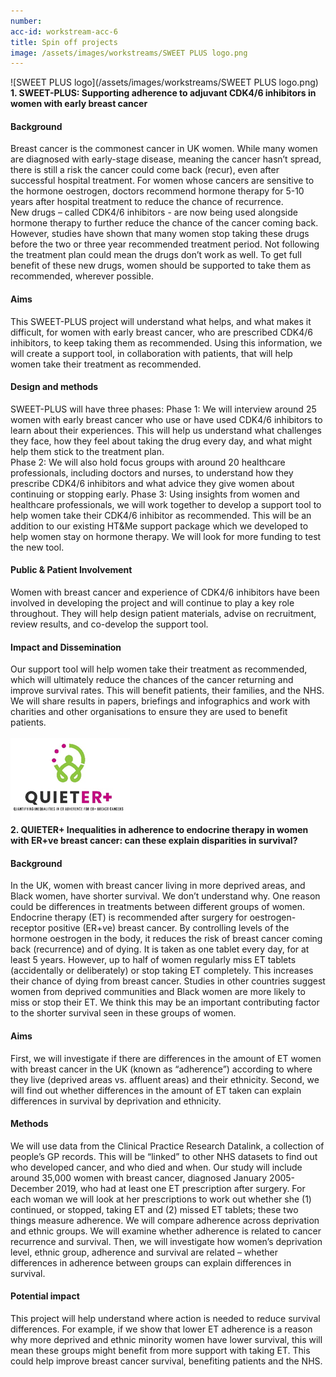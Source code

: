 ```yaml
---
number: 
acc-id: workstream-acc-6
title: Spin off projects
image: /assets/images/workstreams/SWEET PLUS logo.png
---
```

![SWEET PLUS logo](/assets/images/workstreams/SWEET PLUS logo.png)
**1. SWEET-PLUS: Supporting adherence to adjuvant CDK4/6 inhibitors in women with early breast cancer**
<br>
#### **Background**
Breast cancer is the commonest cancer in UK women. While many women are diagnosed with early-stage disease, meaning the cancer hasn’t spread, there is still a risk the cancer could come back (recur), even after successful hospital treatment. For women whose cancers are sensitive to the hormone oestrogen, doctors recommend hormone therapy for 5-10 years after hospital treatment to reduce the chance of recurrence.  
New drugs – called CDK4/6 inhibitors - are now being used alongside hormone therapy to further reduce the chance of the cancer coming back. However, studies have shown that many women stop taking these drugs before the two or three year recommended treatment period. Not following the treatment plan could mean the drugs don’t work as well. To get full benefit of these new drugs, women should be supported to take them as recommended, wherever possible.    
#### **Aims**
This SWEET-PLUS project will understand what helps, and what makes it difficult, for women with early breast cancer, who are prescribed CDK4/6 inhibitors, to keep taking them as recommended. Using this information, we will create a support tool, in collaboration with patients, that will help women take their treatment as recommended. 
#### **Design and methods** 
SWEET-PLUS will have three phases:
Phase 1: We will interview around 25 women with early breast cancer who use or have used CDK4/6 inhibitors to learn about their experiences. This will help us understand what challenges they face, how they feel about taking the drug every day, and what might help them stick to the treatment plan.  
Phase 2: We will also hold focus groups with around 20 healthcare professionals, including doctors and nurses, to understand how they prescribe CDK4/6 inhibitors and what advice they give women about continuing or stopping early. 
Phase 3: Using insights from women and healthcare professionals, we will work together to develop a support tool to help women take their CDK4/6 inhibitor as recommended. This will be an addition to our existing HT&Me support package which we developed to help women stay on hormone therapy. We will look for more funding to test the new tool. 
#### **Public & Patient Involvement**
Women with breast cancer and experience of CDK4/6 inhibitors have been involved in developing the project and will continue to play a key role throughout. They will help design patient materials, advise on recruitment, review results, and co-develop the support tool.
#### **Impact and Dissemination**
Our support tool will help women take their treatment as recommended, which will ultimately reduce the chances of the cancer returning and improve survival rates. This will benefit patients, their families, and the NHS. We will share results in papers, briefings and infographics and work with charities and other organisations to ensure they are used to benefit patients.  
<br>
![QUIETER+logo](/assets/images/workstreams/QUIETER+logo.png)  
**2. QUIETER+ Inequalities in adherence to endocrine therapy in women with ER+ve breast cancer: can these explain disparities in survival?**
<br>
#### **Background**
In the UK, women with breast cancer living in more deprived areas, and Black women, have shorter survival. We don’t understand why. One reason could be differences in treatments between different groups of women.
Endocrine therapy (ET) is recommended after surgery for oestrogen-receptor positive (ER+ve) breast cancer. By controlling levels of the hormone oestrogen in the body, it reduces the risk of breast cancer coming back (recurrence) and of dying. It is taken as one tablet every day, for at least 5 years. However, up to half of women regularly miss ET tablets (accidentally or deliberately) or stop taking ET completely. This increases their chance of dying from breast cancer.
Studies in other countries suggest women from deprived communities and Black women are more likely to miss or stop their ET. We think this may be an important contributing factor to the shorter survival seen in these groups of women.
#### **Aims**
First, we will investigate if there are differences in the amount of ET women with breast cancer in the UK (known as “adherence”) according to where they live (deprived areas vs. affluent areas) and their ethnicity. Second, we will find out whether differences in the amount of ET taken can explain differences in survival by deprivation and ethnicity.
#### **Methods**
We will use data from the Clinical Practice Research Datalink, a collection of people’s GP records. This will be “linked” to other NHS datasets to find out who developed cancer, and who died and when. Our study will include around 35,000 women with breast cancer, diagnosed January 2005-December 2019, who had at least one ET prescription after surgery. For each woman we will look at her prescriptions to work out whether she (1) continued, or stopped, taking ET and (2) missed ET tablets; these two things measure adherence. We will compare adherence across deprivation and ethnic groups. We will examine whether adherence is related to cancer recurrence and survival. Then, we will investigate how women’s deprivation level, ethnic group, adherence and survival are related – whether differences in adherence between groups can explain differences in survival. 
#### **Potential impact**
This project will help understand where action is needed to reduce survival differences. For example, if we show that lower ET adherence is a reason why more deprived and ethnic minority women have lower survival, this will mean these groups might benefit from more support with taking ET. This could help improve breast cancer survival, benefiting patients and the NHS.
